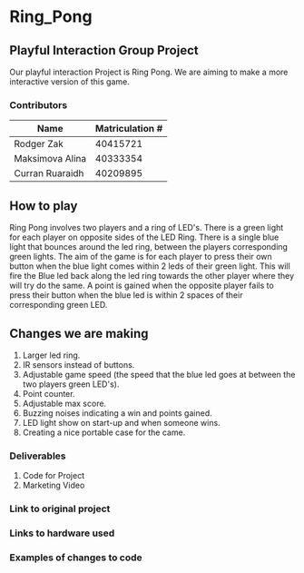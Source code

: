 # Ring_Pong

## Playful Interaction Group Project

Our playful interaction Project is Ring Pong. 
We are aiming to make a more interactive version of this game.

### Contributors

| Name            | Matriculation # |
| --------------- | --------------- |
| Rodger Zak      | 40415721        |
| Maksimova Alina | 40333354        |
| Curran Ruaraidh | 40209895        |

## How to play

Ring Pong involves two players and a ring of LED's.
There is a green light for each player on opposite sides of the LED Ring.
There is a single blue light that bounces around the led ring, between the players corresponding green lights.
The aim of the game is for each player to press their own button when the blue light comes within 2 leds of their green light.
This will fire the Blue led back along the led ring towards the other player where they will try do the same.
A point is gained when the opposite player fails to press their button when the blue led is within 2 spaces of their corresponding green LED.

## Changes we are making

1. Larger led ring.
2. IR sensors instead of buttons.
3. Adjustable game speed (the speed that the blue led goes at between the two players green LED's).
4. Point counter.
5. Adjustable max score.
6. Buzzing noises indicating a win and points gained.
7. LED light show on start-up and when someone wins.
8. Creating a nice portable case for the came.

### Deliverables

1. Code for Project
2. Marketing Video

### Link to original project


### Links to hardware used


### Examples of changes to code

